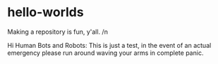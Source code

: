 # hello-worlds
Making a repository is fun, y'all. /n

Hi Human Bots and Robots:
This is just a test, in the event of an actual emergency please run around waving your arms in complete panic.
